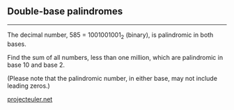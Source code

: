 ## Double-base palindromes

---

<p>The decimal number, 585 = 1001001001<sub>2</sub> (binary), is palindromic in both bases.</p>
<p>Find the sum of all numbers, less than one million, which are palindromic in base 10 and base 2.</p>
<p class="smaller">(Please note that the palindromic number, in either base, may not include leading zeros.)</p>

[projecteuler.net](https://projecteuler.net/problem=36)
